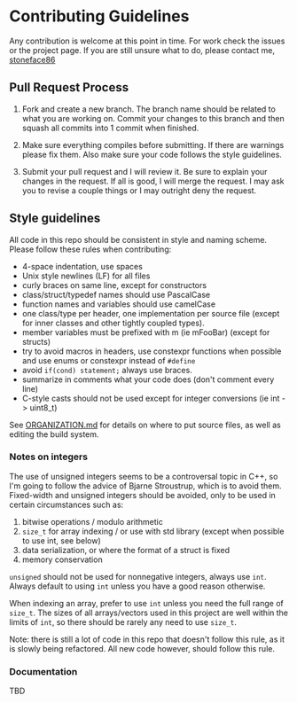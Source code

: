# Contributing Guidelines

Any contribution is welcome at this point in time. For work check the issues
or the project page. If you are still unsure what to do, please contact me,
[stoneface86](https://github.com/stoneface86)

## Pull Request Process

1. Fork and create a new branch. The branch name should be related to what
   you are working on. Commit your changes to this branch and then squash all
   commits into 1 commit when finished.

2. Make sure everything compiles before submitting. If there are warnings
   please fix them. Also make sure your code follows the style guidelines.

3. Submit your pull request and I will review it. Be sure to explain your
   changes in the request. If all is good, I will merge the request. I may
   ask you to revise a couple things or I may outright deny the request.


## Style guidelines

All code in this repo should be consistent in style and naming scheme. Please
follow these rules when contributing:
 * 4-space indentation, use spaces
 * Unix style newlines (LF) for all files
 * curly braces on same line, except for constructors
 * class/struct/typedef names should use PascalCase
 * function names and variables should use camelCase
 * one class/type per header, one implementation per source file (except for
   inner classes and other tightly coupled types).
 * member variables must be prefixed with m (ie mFooBar) (except for structs)
 * try to avoid macros in headers, use constexpr functions when possible and
   use enums or constexpr instead of `#define`
 * avoid `if(cond) statement;` always use braces.
 * summarize in comments what your code does (don't comment every line)
 * C-style casts should not be used except for integer conversions
   (ie int -> uint8_t)

See [ORGANIZATION.md](ORGANIZATION.md) for details on where to put source files,
as well as editing the build system.

### Notes on integers

The use of unsigned integers seems to be a controversal topic in C++,
so I'm going to follow the advice of Bjarne Stroustrup, which is to avoid them.
Fixed-width and unsigned integers should be avoided, only to be used in certain
circumstances such as:
 1. bitwise operations / modulo arithmetic
 2. `size_t` for array indexing / or use with std library
    (except when possible to use int, see below)
 3. data serialization, or where the format of a struct is fixed
 4. memory conservation

`unsigned` should not be used for nonnegative integers, always use `int`.
Always default to using `int` unless you have a good reason otherwise.

When indexing an array, prefer to use `int` unless you need the full range of
`size_t`. The sizes of all arrays/vectors used in this project are well within
the limits of `int`, so there should be rarely any need to use `size_t`.

Note: there is still a lot of code in this repo that doesn't follow this rule,
as it is slowly being refactored. All new code however, should follow this rule.

### Documentation

TBD
